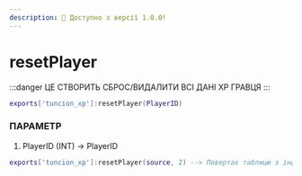 ```yaml
---
description: 🔧 Доступно з версії 1.0.0!
---
```


# resetPlayer

:::danger
ЦЕ СТВОРИТЬ СБРОС/ВИДАЛИТИ ВСІ ДАНІ XP ГРАВЦЯ
:::

```lua title="Export Syntax"
exports['tuncion_xp']:resetPlayer(PlayerID)
```

### ПАРАМЕТР

1. PlayerID <span className="color-blue">(INT)</span> <span className="color-orange">-> PlayerID</span>

```lua
exports['tuncion_xp']:resetPlayer(source, 2) --> Повертає таблицю з інформацією
```